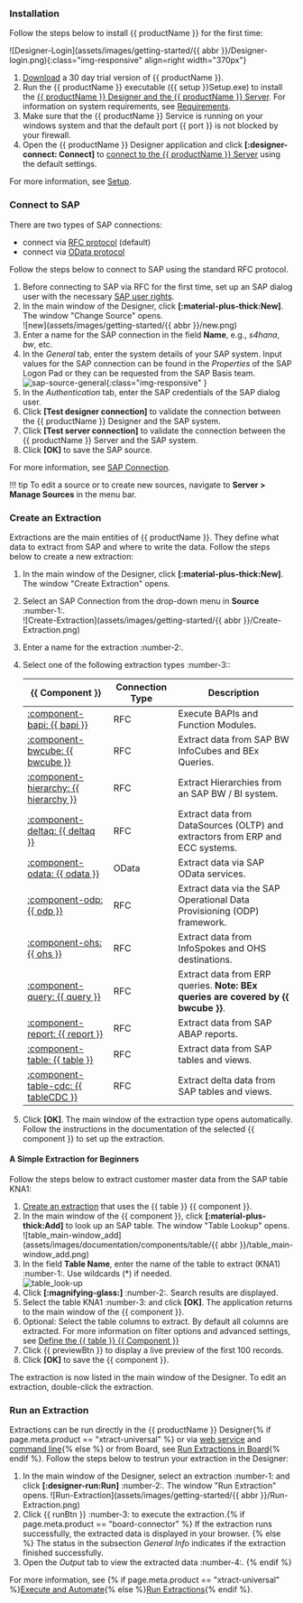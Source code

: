 
### Installation

Follow the steps below to install {{ productName }} for the first time:

![Designer-Login](assets/images/getting-started/{{ abbr }}/Designer-login.png){:class="img-responsive" align=right width="370px"}

1. [Download](https://theobald-software.com/en/download-trial/) a 30 day trial version of {{ productName }}.
2. Run the {{ productName }} executable ({{ setup }}Setup.exe) to install the [{{ productName }} Designer and the {{ productName }} Server](documentation/introduction.md/#software-architecture).
For information on system requirements, see [Requirements](documentation/setup/requirements.md).
3. Make sure that the {{ productName }} Service is running on your windows system and that the default port {{ port }} is not blocked by your firewall.<br>
4. Open the {{ productName }} Designer application and click **[:designer-connect: Connect]** to [connect to the {{ productName }} Server](documentation/designer.md/#connect-the-designer-to-a-server) using the default settings.<br>

For more information, see [Setup](documentation/setup/index.md).

### Connect to SAP

There are two types of SAP connections:
- connect via [RFC protocol](documentation/sap-connection/settings.md/#source-type-rfc) (default)
- connect via [OData protocol](documentation/sap-connection/settings.md/#source-type-odata)

Follow the steps below to connect to SAP using the standard RFC protocol.

1. Before connecting to SAP via RFC for the first time, set up an SAP dialog user with the necessary [SAP user rights](documentation/setup-in-sap/sap-authority-objects.md/#general-authorization-objects).
2. In the main window of the Designer, click **[:material-plus-thick:New]**. The window "Change Source" opens.<br>
![new](assets/images/getting-started/{{ abbr }}/new.png)
3. Enter a name for the SAP connection in the field **Name**, e.g., *s4hana*, *bw*, etc.
4. In the *General* tab, enter the system details of your SAP system.
Input values for the SAP connection can be found in the *Properties* of the SAP Logon Pad or they can be requested from the SAP Basis team.<br>
![sap-source-general](assets/images/documentation/sap-connection/sap-source-general.png){:class="img-responsive" }
5. In the *Authentication* tab, enter the SAP credentials of the SAP dialog user.
6. Click **[Test designer connection]** to validate the connection between the {{ productName }} Designer and the SAP system.
7. Click **[Test server connection]** to validate the connection between the {{ productName }} Server and the SAP system.
8. Click **[OK]** to save the SAP source. 

For more information, see [SAP Connection](documentation/sap-connection/index.md).

!!! tip
	To edit a source or to create new sources, navigate to **Server > Manage Sources** in the menu bar.
	

### Create an Extraction

Extractions are the main entities of {{ productName }}. 
They define what data to extract from SAP and where to write the data.
Follow the steps below to create a new extraction:

1. In the main window of the Designer, click **[:material-plus-thick:New]**. The window "Create Extraction" opens.
2. Select an SAP Connection from the drop-down menu in **Source** :number-1:.<br>
![Create-Extraction](assets/images/getting-started/{{ abbr }}/Create-Extraction.png)
3. Enter a name for the extraction :number-2:.
4. Select one of the following extraction types :number-3::

	|  {{ Component }}  |  Connection Type | Description   |  
	|----------|-------------|-------------|
	| [:component-bapi: {{ bapi }}](documentation/bapi/index.md) | RFC | Execute BAPIs and Function Modules. |
	| [:component-bwcube: {{ bwcube }}](documentation/bwcube/index.md) | RFC | Extract data from SAP BW InfoCubes and BEx Queries. |
	| [:component-hierarchy: {{ hierarchy }}](documentation/hierarchy/index.md) | RFC | Extract Hierarchies from an SAP BW / BI system. |
	| [:component-deltaq: {{ deltaq }}](documentation/deltaq/index.md) | RFC | Extract data from DataSources (OLTP) and extractors from ERP and ECC systems. |
	| [:component-odata: {{ odata }}](documentation/odata/index.md) | OData | Extract data via SAP OData services. |
	| [:component-odp: {{ odp }}](documentation/odp/index.md) | RFC | Extract data via the SAP Operational Data Provisioning (ODP) framework. |
	| [:component-ohs: {{ ohs }}](documentation/ohs/index.md) | RFC | Extract data from InfoSpokes and OHS destinations. |
	| [:component-query: {{ query }}](documentation/query/index.md) | RFC | Extract data from ERP queries. **Note: BEx queries are covered by {{ bwcube }}**. |
	| [:component-report: {{ report }}](documentation/report/index.md) | RFC | Extract data from SAP ABAP reports. | 
	| [:component-table: {{ table }}](documentation/table/index.md) | RFC | Extract data from SAP tables and views. |
	| [:component-table-cdc: {{ tableCDC }}](documentation/table-cdc/index.md) | RFC | Extract delta data from SAP tables and views. |
	
5. Click **[OK]**. The main window of the extraction type opens automatically.<br>
Follow the instructions in the documentation of the selected {{ component }} to set up the extraction.

#### A Simple Extraction for Beginners

Follow the steps below to extract customer master data from the SAP table KNA1:

1. [Create an extraction](#create-an-extraction) that uses the {{ table }} {{ component }}.
2. In the main window of the {{ component }}, click **[:material-plus-thick:Add]** to look up an SAP table. The window "Table Lookup" opens.<br>
![table_main-window_add](assets/images/documentation/components/table/{{ abbr }}/table_main-window_add.png)
3. In the field **Table Name**, enter the name of the table to extract (KNA1) :number-1:. Use wildcards (*) if needed.<br>
![table_look-up](assets/images/documentation/components/table/table_look-up.png)
4. Click **[:magnifying-glass:]** :number-2:. Search results are displayed.
5. Select the table KNA1 :number-3: and click **[OK]**. The application returns to the main window of the {{ component }}.
6. Optional: Select the table columns to extract. By default all columns are extracted. 
For more information on filter options and advanced settings, see [Define the {{ table }} {{ Component }}](documentation/table/index.md/#define-the-table-extraction-type)
7. Click {{ previewBtn }} to display a live preview of the first 100 records.
8. Click **[OK]** to save the {{ component }}.

The extraction is now listed in the main window of the Designer. To edit an extraction, double-click the extraction.

### Run an Extraction

Extractions can be run directly in the {{ productName }} Designer{% if page.meta.product == "xtract-universal" %} or via [web service](web-api.md) and [command line](documentation/execute-and-automate/call-via-commandline.md){% else %} or from Board, see [Run Extractions in Board](documentation/run-extractions.md/#run-extractions-in-the-designer){% endif %}.
Follow the steps below to testrun your extraction in the Designer:

1. In the main window of the Designer, select an extraction :number-1: and click **[:designer-run:Run]** :number-2:. The window "Run Extraction" opens.
![Run-Extraction](assets/images/getting-started/{{ abbr }}/Run-Extraction.png)
2. Click {{ runBtn }} :number-3: to execute the extraction.{% if page.meta.product == "board-connector" %}
If the extraction runs successfully, the extracted data is displayed in your browser. {% else %}
The status in the subsection *General Info* indicates if the extraction finished successfully.
3. Open the *Output* tab to view the extracted data :number-4:. 
{% endif %}

For more information, see {% if page.meta.product == "xtract-universal" %}[Execute and Automate](documentation/execute-and-automate/index.md){% else %}[Run Extractions](documentation/run-extractions.md){% endif %}.

